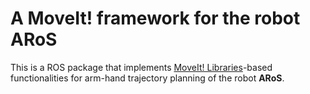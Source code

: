 # A MoveIt! framework for the robot ARoS
This is a ROS package that implements [MoveIt! Libraries](https://moveit.ros.org/)-based functionalities for arm-hand trajectory planning of the robot **ARoS**.
